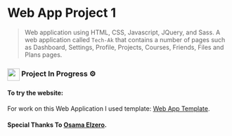 # Web App Project 1

> Web application using HTML, CSS, Javascript, JQuery, and Sass. A web application called `Tech-Ak` that contains a number of pages such as Dashboard, Settings, Profile, Projects, Courses, Friends, Files and Plans pages.

### <img src="https://emojis.slackmojis.com/emojis/images/1471045839/793/computerrage.gif?1471045839" align="center" width="28"/> Project In Progress ⚙️ 

#### To try the website:

For work on this Web Application I used template: [Web App Template](https://elzero.org/html-css-template-4-preview/).

#### Special Thanks To [Osama Elzero](https://elzero.org/category/courses/html-and-css-practice/).

